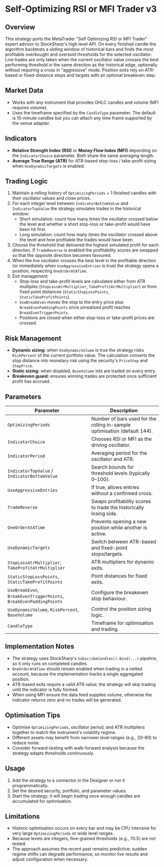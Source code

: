 # Self-Optimizing RSI or MFI Trader v3

## Overview
This strategy ports the MetaTrader "Self Optimizing RSI or MFI Trader" expert advisor to StockSharp's high level API. On every finished candle the algorithm backtests a sliding window of historical bars and finds the most profitable overbought and oversold thresholds for the selected oscillator. Live trades are only taken when the current oscillator value crosses the best performing threshold in the same direction as the historical edge, optionally without requiring a cross in "aggressive" mode. Position exits rely on ATR-based or fixed-distance stops and targets with an optional breakeven step.

## Market Data
- Works with any instrument that provides OHLC candles and volume (MFI requires volume).
- Uses the timeframe specified by the `CandleType` parameter. The default is 15-minute candles but you can attach any time frame supported by the venue adapter.

## Indicators
- **Relative Strength Index (RSI)** or **Money Flow Index (MFI)** depending on the `IndicatorChoice` parameter. Both share the same averaging length.
- **Average True Range (ATR)** for ATR-based stop-loss / take-profit sizing when `UseDynamicTargets` is enabled.

## Trading Logic
1. Maintain a rolling history of `OptimizingPeriods` + 1 finished candles with their oscillator values and close prices.
2. For each integer level between `IndicatorBottomValue` and `IndicatorTopValue` the strategy simulates trades in the historical window:
   - Short simulation: count how many times the oscillator crossed below the level and whether a short stop-loss or take-profit would have been hit first.
   - Long simulation: count how many times the oscillator crossed above the level and how profitable the trades would have been.
3. Choose the threshold that delivered the highest simulated profit for each direction. If `TradeReverse` is enabled the profitability scores are swapped so that the opposite direction becomes favoured.
4. When the live oscillator crosses the best level in the profitable direction (or immediately when `UseAggressiveEntries` is true) the strategy opens a position, respecting `OneOrderAtATime`.
5. Exit management:
   - Stop-loss and take-profit levels are calculated either from ATR multiples (`StopLossAtrMultiplier`, `TakeProfitAtrMultiplier`) or from fixed point distances (`StaticStopLossPoints`, `StaticTakeProfitPoints`).
   - `UseBreakEven` moves the stop to the entry price plus `BreakEvenPaddingPoints` once unrealised profit reaches `BreakEvenTriggerPoints`.
   - Positions are closed when either stop-loss or take-profit prices are crossed.

## Risk Management
- **Dynamic sizing:** when `UseDynamicVolume` is true the strategy risks `RiskPercent` of the current portfolio value. The calculation converts the stop distance into monetary risk using the security's `PriceStep` and `StepPrice`.
- **Static sizing:** when disabled, `BaseVolume` lots are traded on every entry.
- **Breakeven guard:** ensures winning trades are protected once sufficient profit has accrued.

## Parameters
| Parameter | Description |
|-----------|-------------|
| `OptimizingPeriods` | Number of bars used for the rolling in-sample optimisation (default 144). |
| `IndicatorChoice` | Chooses RSI or MFI as the driving oscillator. |
| `IndicatorPeriod` | Averaging period for the oscillator and ATR. |
| `IndicatorTopValue` / `IndicatorBottomValue` | Search bounds for threshold levels (typically 0–100). |
| `UseAggressiveEntries` | If true, allows entries without a confirmed cross. |
| `TradeReverse` | Swaps profitability scores to trade the historically losing side. |
| `OneOrderAtATime` | Prevents opening a new position while another is active. |
| `UseDynamicTargets` | Switch between ATR-based and fixed-point stops/targets. |
| `StopLossAtrMultiplier`, `TakeProfitAtrMultiplier` | ATR multipliers for dynamic exits. |
| `StaticStopLossPoints`, `StaticTakeProfitPoints` | Point distances for fixed exits. |
| `UseBreakEven`, `BreakEvenTriggerPoints`, `BreakEvenPaddingPoints` | Configure the breakeven stop behaviour. |
| `UseDynamicVolume`, `RiskPercent`, `BaseVolume` | Control the position sizing logic. |
| `CandleType` | Timeframe for optimisation and trading. |

## Implementation Notes
- The strategy uses StockSharp's `SubscribeCandles().Bind(...)` pipeline, so it only runs on completed candles.
- `OneOrderAtATime` should remain enabled when trading in a netted account, because the implementation tracks a single aggregated position.
- ATR-based exits require a valid ATR value; the strategy will skip trading until the indicator is fully formed.
- When using MFI ensure the data feed supplies volume, otherwise the indicator returns zero and no trades will be generated.

## Optimisation Tips
- Optimise `OptimizingPeriods`, oscillator period, and ATR multipliers together to match the instrument's volatility regime.
- Different assets may benefit from narrower level ranges (e.g., 20–80) to reduce noise.
- Consider forward-testing with walk-forward analysis because the strategy adapts thresholds continuously.

## Usage
1. Add the strategy to a connector in the Designer or run it programmatically.
2. Set the desired security, portfolio, and parameter values.
3. Start the strategy; it will begin trading once enough candles are accumulated for optimisation.

## Limitations
- Historic optimisation occurs on every bar and may be CPU intensive for very large `OptimizingPeriods` or wide level ranges.
- Because levels are integers, fine-grained thresholds (e.g., 70.5) are not tested.
- The approach assumes the recent past remains predictive; sudden regime shifts can degrade performance, so monitor live results and adjust configuration when necessary.
